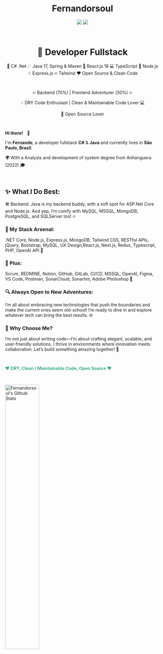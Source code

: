 <h1 align="center">Fernandorsoul</h1>
<p align="center">
    <a href="https://github.com/fernandorsoul" target="_blank"><img src="https://img.shields.io/badge/-Github-000?style=flat-square&logo=Github&logoColor=white"/></a>
    <a href="https://www.linkedin.com/in/Fernandorsoul" target="_blank"><img src="https://img.shields.io/badge/-LinkedIn-blue?style=flat-square&logo=Linkedin&logoColor=white"/></a>
    </p>

<p>&nbsp;</p>

<h1 align="center"><strong>👾 Developer Fullstack</strong></h1>
<p align="center">🎩 C# .Net  ☄ Java 17, Spring & Maven  🌠 React.js 18 💻 TypeScript 🦄 Node.js ☃ Express.js 🔥 Tailwind  ❤ Open Source & Clean Code</p>
<p>&nbsp;</p>
<p align="center">🔥 Backend (70%) | Frontend Adventurer (30%) 🔥</p>
<p align="center">💡 DRY Code Enthusiast | Clean & Maintainable Code Lover 💻</p>
<p align="center">💚 Open Source Lover</p>

<p>&nbsp;</p>

<p><strong>Hi there! <span style="margin:0 10px;">👋</span></strong></p>
    
<p>I'm <strong>Fernando</strong>, a developer fullstack  <strong>C#</strong> & <strong>Java</strong> and currently lives in <strong>São Paulo, Brazil</strong>.</p>

<p>🌍 With a Analysis and development of system degree from Anhanguera (2022) 🎓</p>

<p>&nbsp;</p>

<h2>✨ What I Do Best:</h2>


<p>🛠 Backend: Java is my backend buddy, with a soft spot for ASP.Net Core and Node.js. And yep, I’m comfy with MySQL, MSSQL, MongoDB, PostgreSQL, and SQLServer too! 🔥</p>

<h3>🔧 My Stack Arsenal:</h3>

<p>  .NET Core, Node.js, Express.js, MongoDB, Tailwind CSS, RESTful APIs, jQuery, Bootstrap, MySQL, UX Design,React.js, Next.js, Redux, Typescript, PHP, OpenAI API 🚀</p>

<h3>🎯 Plus:</h3>

<p>Scrum, REDMINE, Notion, GitHub, GitLab, CI/CD, MSSQL, OpenAI, Figma, VS Code, Postman, SonarCloud, Sonarlint, Adobe Photoshop 🎨</p>

<h3>🔍 Always Open to New Adventures:</h3>

<p>I’m all about embracing new technologies that push the boundaries and make the current ones seem old-school! I’m ready to dive in and explore whatever tech can bring the best results. 🌐</p>

<h3>🌟 Why Choose Me?</h3>

<p>I’m not just about writing code—I’m about crafting elegant, scalable, and user-friendly solutions. I thrive in environments where innovation meets collaboration. Let’s build something amazing together! 🌟</p>
<p>&nbsp;</p>

<p style="color: #39ae86;"><strong>❤ DRY, Clean / Maintainable Code, Open Source ❤</strong></p>

<p>&nbsp;</p>

<div>
    <img alt="Fernandorsoul's Github Stats" width="47%" src="https://github-readme-stats.vercel.app/api?username=fernandorsoul&show_icons=true&theme=dracula&count_private=true&hide_border=true">
    
</div>
